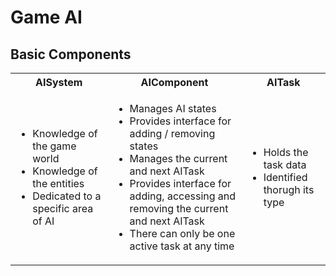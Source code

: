 # Game AI


## Basic Components

<table>
    <tr>
        <th>AISystem</th>
        <th>AIComponent</th>
        <th>AITask</th>
    </tr>
    <tr>
        <td>
        <ul>
            <li>Knowledge of the game world</li>
            <li>Knowledge of the entities</li>
            <li>Dedicated to a specific area of AI</li>
        </ul>
        </td>
        <td>
        <ul>
            <li>Manages AI states</li>
            <li>Provides interface for adding / removing states</li>
            <li>Manages the current and next AITask</li>
            <li>Provides interface for adding, accessing and removing the current and next AITask</li>
            <li>There can only be one active task at any time</li>
        </ul>
        </td>
        <td>
        <ul>
            <li>Holds the task data</li>
            <li>Identified thorugh its type</id>
        </ul>
        </td>
    </tr>
</table> 